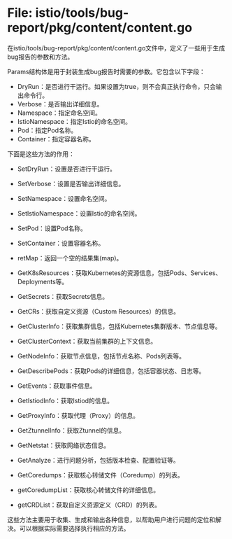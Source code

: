 # File: istio/tools/bug-report/pkg/content/content.go

在istio/tools/bug-report/pkg/content/content.go文件中，定义了一些用于生成bug报告的参数和方法。

Params结构体是用于封装生成bug报告时需要的参数。它包含以下字段：
- DryRun：是否进行干运行。如果设置为true，则不会真正执行命令，只会输出命令行。
- Verbose：是否输出详细信息。
- Namespace：指定命名空间。
- IstioNamespace：指定Istio的命名空间。
- Pod：指定Pod名称。
- Container：指定容器名称。

下面是这些方法的作用：

- SetDryRun：设置是否进行干运行。
- SetVerbose：设置是否输出详细信息。
- SetNamespace：设置命名空间。
- SetIstioNamespace：设置Istio的命名空间。
- SetPod：设置Pod名称。
- SetContainer：设置容器名称。

- retMap：返回一个空的结果集(map)。

- GetK8sResources：获取Kubernetes的资源信息，包括Pods、Services、Deployments等。
- GetSecrets：获取Secrets信息。
- GetCRs：获取自定义资源（Custom Resources）的信息。
- GetClusterInfo：获取集群信息，包括Kubernetes集群版本、节点信息等。
- GetClusterContext：获取当前集群的上下文信息。
- GetNodeInfo：获取节点信息，包括节点名称、Pods列表等。
- GetDescribePods：获取Pods的详细信息，包括容器状态、日志等。
- GetEvents：获取事件信息。
- GetIstiodInfo：获取Istiod的信息。
- GetProxyInfo：获取代理（Proxy）的信息。
- GetZtunnelInfo：获取Ztunnel的信息。
- GetNetstat：获取网络状态信息。
- GetAnalyze：进行问题分析，包括版本检查、配置验证等。
- GetCoredumps：获取核心转储文件（Coredump）的列表。
- getCoredumpList：获取核心转储文件的详细信息。
- getCRDList：获取自定义资源定义（CRD）的列表。

这些方法主要用于收集、生成和输出各种信息，以帮助用户进行问题的定位和解决。可以根据实际需要选择执行相应的方法。

